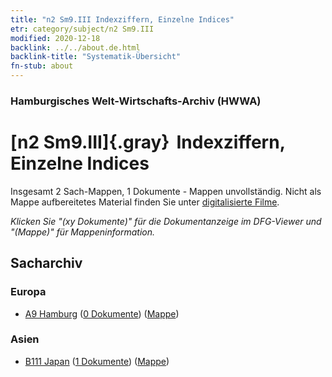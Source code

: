 ```yaml
---
title: "n2 Sm9.III Indexziffern, Einzelne Indices"
etr: category/subject/n2 Sm9.III
modified: 2020-12-18
backlink: ../../about.de.html
backlink-title: "Systematik-Übersicht"
fn-stub: about
---
```


### Hamburgisches Welt-Wirtschafts-Archiv (HWWA)
# [n2 Sm9.III]{.gray}&#8201; Indexziffern, Einzelne Indices&#160; 




Insgesamt 2 Sach-Mappen, 1 Dokumente - Mappen unvollständig.
Nicht als Mappe aufbereitetes Material finden Sie unter [digitalisierte Filme](/film/h1_sh).

_Klicken Sie "(xy Dokumente)" für die Dokumentanzeige im DFG-Viewer und "(Mappe)" für Mappeninformation._

## Sacharchiv




### Europa

- [A9 Hamburg](../../../geo/about.de.html#A9) (<a href="https://dfg-viewer.de/show/?tx_dlf[id]=https://pm20.zbw.eu/mets/sh/1409xx/140905/1631xx/163131/public.mets.de.xml" target="_blank">0 Dokumente</a>) ([Mappe](http://purl.org/pressemappe20/folder/sh/140905,163131))

### Asien

- [B111 Japan](../../../geo/about.de.html#B111) (<a href="https://dfg-viewer.de/show/?tx_dlf[id]=https://pm20.zbw.eu/mets/sh/1412xx/141272/1631xx/163131/public.mets.de.xml" target="_blank">1 Dokumente</a>) ([Mappe](http://purl.org/pressemappe20/folder/sh/141272,163131))


